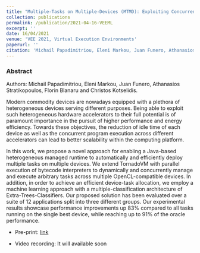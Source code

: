 ```yaml
---
title: "Multiple-Tasks on Multiple-Devices (MTMD): Exploiting Concurrency in Heterogeneous Managed Runtimes"
collection: publications
permalink: /publication/2021-04-16-VEEML
excerpt: ''
date: 16/04/2021
venue: 'VEE 2021, Virtual Execution Environments'
paperurl: ''
citation: 'Michail Papadimitriou, Eleni Markou, Juan Funero, Athanasios Stratikopoulos, Florin Blanaru and Christos Kotselidis. Multiple-Tasks on Multiple-Devices (MTMD): Exploiting Concurrency in Heterogeneous Managed Runtimes . VEE 2021.' 
---
```


### Abstract

Authors: Michail Papadimitriou, Eleni Markou, Juan Funero, Athanasios Stratikopoulos, Florin Blanaru and Christos Kotselidis.

Modern commodity devices are nowadays equipped with a plethora of heterogeneous devices serving different purposes. 
Being able to exploit such heterogeneous hardware accelerators to their full potential is of paramount importance in
the pursuit of higher performance and energy efficiency. Towards these objectives, the reduction of idle time of each
device as well as the concurrent program execution across different accelerators can lead to better scalability within
the computing platform. 


In this work, we propose a novel approach for enabling a Java-based heterogeneous managed runtime to automatically and 
efficiently deploy multiple tasks on multiple devices. We extend TornadoVM with parallel execution of bytecode interpreters 
to dynamically and concurrently manage and execute arbitrary tasks across multiple OpenCL-compatible devices. In addition, 
in order to achieve an efficient device-task allocation, we employ a machine learning approach with a multiple-classification 
architecture of Extra-Trees-Classifiers. Our proposed solution has been evaluated over a suite of 12 applications split into 
three different groups. Our experimental results showcase performance improvements up 83% compared to all tasks running on the
single best device, while reaching up to 91% of the oracle performance.



* Pre-print: [link](https://www.research.manchester.ac.uk/portal/en/publications/multipletasks-on-multipledevices-mtmd-exploiting-concurrency-in-heterogeneous-managed-runtimes%2816ca5803-718c-48c4-a6ef-48d0f1d1df6f%29.html)

* Video recording: It will available soon
